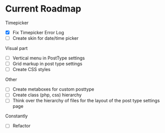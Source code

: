 # Current Roadmap

Timepicker
- [x] Fix Timepicker Error Log
- [ ] Create skin for date/time picker
  
Visual part
- [ ] Vertical menu in PostType settings
- [ ] Grid markup in post type settings
- [ ] Create CSS styles

Other
- [ ] Create metaboxes for custom posttype
- [ ] Create class (php, css) hierarchy
- [ ] Think over the hierarchy of files for the layout of the post type settings page

Constantly
- [ ] Refactor